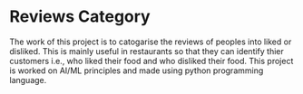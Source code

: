 # Reviews Category
The work of this project is to catogarise the reviews of peoples into liked or disliked.
This is mainly useful in restaurants so that they can identify thier customers i.e., who liked their food and who disliked their food.
This project is worked on AI/ML principles and made using python programming language.
